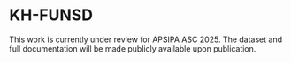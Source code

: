 # KH-FUNSD
This work is currently under review for APSIPA ASC 2025. The dataset and full documentation will be made publicly available upon publication.


